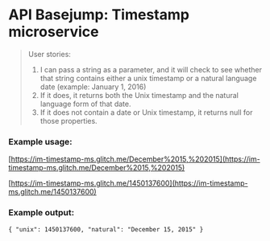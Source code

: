 # API Basejump: Timestamp microservice
>User stories:
>1) I can pass a string as a parameter, and it will check to see whether that string contains either a unix timestamp or a natural language date (example: January 1, 2016)
>2) If it does, it returns both the Unix timestamp and the natural language form of that date.
>3) If it does not contain a date or Unix timestamp, it returns null for those properties.

### Example usage:

[https://im-timestamp-ms.glitch.me/December%2015,%202015](https://im-timestamp-ms.glitch.me/December%2015,%202015)

[https://im-timestamp-ms.glitch.me/1450137600](https://im-timestamp-ms.glitch.me/1450137600)

### Example output:
	{ "unix": 1450137600, "natural": "December 15, 2015" }
